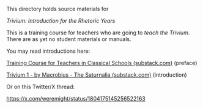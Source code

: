 This directory holds source materials for 

_Trivium: Introduction for the Rhetoric Years_

This is a training course for teachers who are going to *teach the Trivium*. There are as yet no student materials or manuals.

You may read introductions here:

[Training Course for Teachers in Classical Schools (substack.com)](https://macrobius.substack.com/p/training-course-for-teachers-in-classical) (preface)

[Trivium 1 - by Macrobius - The Saturnalia (substack.com)](https://macrobius.substack.com/p/trivium-1) (introduction)

Or on this Twitter/X thread:

https://x.com/weremight/status/1804175145256522163


